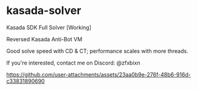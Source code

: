 # kasada-solver
Kasada SDK Full Solver [Working]

Reversed Kasada Anti-Bot VM

Good solve speed with CD & CT; performance scales with more threads.

If you're interested, contact me on Discord: @zfxbixn

https://github.com/user-attachments/assets/23aa0b9e-276f-48b6-916d-c33831890690


